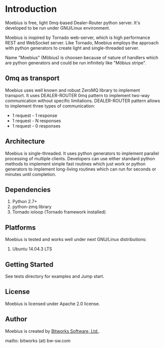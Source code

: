 # Introduction

Moebius is free, light 0mq-based Dealer-Router python server. It's developed to be run under GNU/Linux environment.

Moebius is inspired by Tornado web-server, which is high performance REST and WebSocket server. Like Tornado, Moebius employs the approach with python generators to create light and single-threaded server.

Name "Moebius" (Möbius) is choosen because of nature of handlers which are python generators and could be run infinitely like "Möbius stripe".

## 0mq as transport

Moebius uses well known and robust ZeroMQ library to implement transport. It uses DEALER-ROUTER 0mq pattern to implement two-way communication without specific limitations. DEALER-ROUTER pattern allows to implement three types of communication:
 
* 1 request - 1 response 
* 1 request - N responses
* 1 request - 0 responses

## Architecture

Moebius is single-threaded. It uses python generators to implement parallel processing of multiple clients. Developers can use either standard python methods to implement simple fast routines which just work or python generators to implement long-living routines which can run for seconds or minutes until completion.

## Dependencies

1. Python 2.7+
2. python-zmq library
3. Tornado ioloop (Tornado framework installed)

## Platforms

Moebius is tested and works well under next GNU/Linux distributions:

1. Ubuntu 14.04.3 LTS

## Getting Started

See tests directory for examples and Jump start.

## License

Moebius is licensed under Apache 2.0 license.

## Author

Moebius is created by [Bitworks Software, Ltd.](http://bw-sw.com).

mailto: bitworks (at) bw-sw.com
